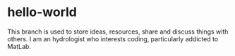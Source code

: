 # hello-world
This branch is used to store ideas, resources, share and discuss things with others.
I am an hydrologist who interests coding, particularly addicted to MatLab.
